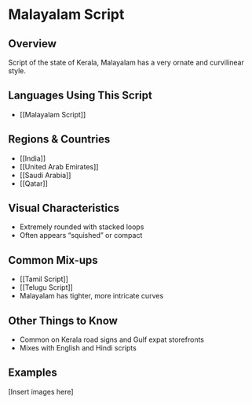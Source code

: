 # **Malayalam Script**

## **Overview**
Script of the state of Kerala, Malayalam has a very ornate and curvilinear style.

## **Languages Using This Script**
- [[Malayalam Script]]

## **Regions & Countries**
- [[India]]
- [[United Arab Emirates]]
- [[Saudi Arabia]]
- [[Qatar]]

## **Visual Characteristics**
- Extremely rounded with stacked loops
- Often appears “squished” or compact

## **Common Mix-ups**
- [[Tamil Script]]
- [[Telugu Script]]
- Malayalam has tighter, more intricate curves

## **Other Things to Know**
- Common on Kerala road signs and Gulf expat storefronts
- Mixes with English and Hindi scripts

## **Examples**
[Insert images here]
